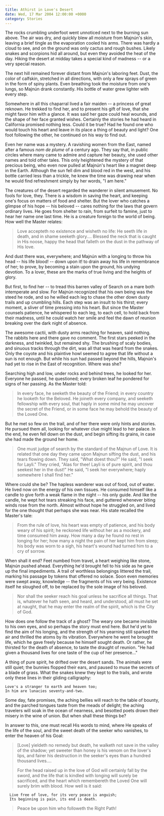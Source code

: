 ```yaml
---
title: Athirst in Love's Desert
date: Wed, 17 Mar 2004 12:00:00 +0000
category: Stories
---
```


The rocks crumbling underfoot went unnoticed next to the burning sun
above.  The air was dry, and quickly blew all moisture from Majnún's
skin, leaving a brief tingle as the evaporation cooled his arms.  There
was hardly a cloud to see, and on the ground was only cactus and rough
bushes.  Likely snakes and scorpions hid all around, but even they
avoided the heat of the day.  Hiking the desert at midday takes a
special kind of madness -- or a very special reason.

The next hill remained forever distant from Majnún's laboring feet.
Dust, the color of calfskin, stretched in all directions, with only a
few sprays of green in the form of spiny plants.  Even breathing took
the moisture from one's lungs, so Majnún drank constantly.  His bottle
of water grew lighter with every step.

Somewhere in all this chaparral lived a fair maiden -- a princess of
great reknown.  He trekked to find her, and to present his gift of love,
that she might favor him with a glance.  It was said her gaze could heal
wounds, and the shape of her face granted wishes.  Certainly the stories
he had heard in California promised nothing less.  Could it be true?
Had he found one who would touch his heart and leave in its place a
thing of beauty and light?  One foot following the other, he continued
on his way to find out.

Even her name was a mystery.  A ravishing women from the East, named
after a famous *nom de plume* of a century ago.  They say that, in public
circles where many came to admire and capture her beauty, she used other
names and told other tales.  This only heightened the mystery of that
precious being, who even now pulled at Majnún's heart like a magnet deep
in the Earth.  Although the sun fell dim and blood red in the west, and
his bottle carried less than a trickle, he knew the time was drawing
near when he would find refreshment simply by her words, "I am here."

The creatures of the desert regarded the wanderer in silent amusement.
No fools for love, they.  There is a wisdom in saving the heart, and
keeping one's focus on matters of food and shelter.  But the lover who
catches a glimpse of his hope -- his beloved -- cares nothing for the
laws that govern ordinary lives.  He goes from shelter to rain, from
surfeit to famine, just to hear her name one last time.  He is a
creature foreign to the world of being.  How well the Master relates:

> Love accepteth no existence and wisheth no life: He seeth life in
> death, and in shame seeketh glory.... Blessed the neck that is caught
> in His noose, happy the head that falleth on the dust in the pathway
> of His love.

And dust there was, everywhere; and Majnún with a longing to throw his
head -- his life blood! -- down upon it! to drain away his life in
remembrance of her; to prove, by becoming a stain upon the ground, his
undying devotion.  To a lover, these are the marks of true living and
the heights of glory.

But first, to find her -- to tread this barren valley of Search on a
mare both intemperate and slow.  For Majnún recognized that his own
being was the steed he rode, and so he willed each leg to chase the
other down dusty trails and up crumbling hills.  Each step was an insult
to his thirst; every moment, a sliver of time pressing into his heart.
But since the Master counsels patience, he whispered to each leg, to
each cell, to hold back from their madness, until he could watch her
smile and feel the dawn of reunion breaking over the dark night of
absence.

The awesome cactii, with dusty arms reaching for heaven, said nothing.
The rabbits here and there gave no comment.  The first stars peeked in
the darkness, and twinkled, but remained shy.  The brushing of scaly
bodies, and sinuous tracks through the dirt, was all that was heard from
the snakes.  Only the coyote and his plaintive howl seemed to agree that
life without a sun is not enough.  But while his sun had passed beyond
the hills, Majnún's had yet to rise in the East of recognition.  Where
was she?

Searching high and low, under rocks and behind trees, he looked for her.
Everyone he passed, he questioned; every broken leaf he pondered for
signs of her passing.  As the Master told:

> In every face, he seeketh the beauty of the Friend; in every country
> he looketh for the Beloved.  He joineth every company, and seeketh
> fellowship with every soul, that haply in some mind he may uncover the
> secret of the Friend, or in some face he may behold the beauty of the
> Loved One.

But he met so few on the trail, and of her there were only hints and
stories.  He pursued them all, looking for whatever clue might lead to
her palace.  In the end, he even fell down on the dust, and begin
sifting its grains, in case she had made the ground her home.

> One must judge of search by the standard of the Majnun of Love.  It is
> related that one day they came upon Majnun sifting the dust, and his
> tears flowing down.  They said, "What doest thou?"  He said, "I seek
> for Layli."  They cried, "Alas for thee!  Layli is of pure spirit, and
> thou seekest her in the dust!"  He said, "I seek her everywhere; haply
> somewhere I shall find her."

Where could she be?  The hapless wanderer was out of food, out of water.
He lived now on the energy of his own tissues.  He consumed himself like
a candle to give forth a weak flame in the night -- his only guide.  And
like the candle, he wept hot tears streaking his face, and guttered
whenever biting winds rose from the north.  Almost without hope he
struggled on, and lived for the one thought that perhaps she was near.
His state recalled the Master's tale:

> From the rule of love, his heart was empty of patience, and his body
> weary of his spirit; he reckoned life without her as a mockery, and
> time consumed him away.  How many a day he found no rest in longing
> for her; how many a night the pain of her kept him from sleep; his
> body was worn to a sigh, his heart's wound had turned him to a cry of
> sorrow.

When shall it end?  Feet numbed from travel, a heart weighing like
stone, Majnún pushed ahead.  Everything he'd brought fell to his side as
he gave up the final impediments.  A trail of worthless belongings
littered the trail, marking his passage by tokens that offered no
solace.  Soon even memories were swept away, knowledge -- the fragments
of his very being.  Existence itself he sloughed off, to be replaced by
the sole image of his beloved.

> Nor shall the seeker reach his goal unless he sacrifice all
> things. That is, whatever he hath seen, and heard, and understood, all
> must he set at naught, that he may enter the realm of the spirit,
> which is the City of God.

How does one follow the track of a ghost?  The weary one became
invisible to his own eyes, and so perhaps the story must end here.  But
he'd yet to find the aim of his longing, and the strength of his
yearning still sparked the air and thrilled the atoms by its vibration.
Everywhere he went he brought life, which he gave freely because he
himself sought death.  Or rather, he thirsted for the death of absence,
to taste the draught of reunion.  "He had given a thousand lives for one
taste of the cup of her presence..."

A thing of pure spirit, he drifted over the desert sands.  The animals
were still quiet; the bunnies flopped their ears, and paused to muse the
secrets of a blade of grass.  What the snakes knew they kept to the
trails, and wrote only these lines in their gliding calligraphy:

    Love's a stranger to earth and heaven too;  
    In him are lunacies seventy-and-two.

Some day, fate promises, the aching bellies will reach to the table of
bounty, and the parched tongues taste from the meads of delight; the
aching travelers will soak in the ocean of nearness, and besotted poets
drown their misery in the wine of union.  But when shall these things
be?

In answer to this, one must recall His words to mind, where He speaks of
the life of the soul, and the sweet death of the seeker who vanishes, to
enter the heaven of his Goal:

> [Love] yieldeth no remedy but death, he walketh not save in the valley
> of the shadow; yet sweeter than honey is his venom on the lover's
> lips, and fairer his destruction in the seeker's eyes than a hundred
> thousand lives....
> 
> For the head raised up in the love of God will certainly fall by the
> sword, and the life that is kindled with longing will surely be
> sacrificed, and the heart which remembereth the Loved One will surely
> brim with blood.  How well is it said:
> 


      Live free of love, for its very peace is anguish;  
      Its beginning is pain, its end is death.


> Peace be upon him who followeth the Right Path!


